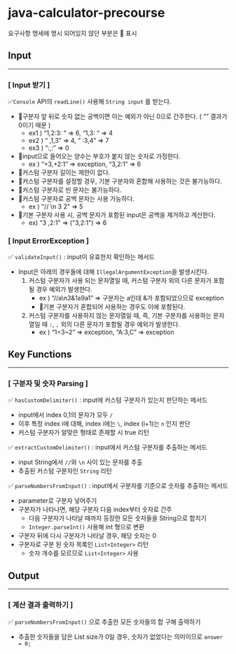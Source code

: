 # java-calculator-precourse
요구사항 명세에 명시 되어있지 않던 부분은 🔺 표시

## Input

---

### [ Input 받기 ]
✅`Console` API의 `readLine()` 사용해 `String input` 를 받는다.
  - 🔺구분자 앞 뒤로 숫자 없는 공백이면 이는 예외가 아닌 0으로 간주한다. ( “” 결과가 0이기 때문 ) 
      - ex1 ) “1,2:3: “ ⇒ 6, “1,3: “ ⇒ 4
      - ex2 ) “ ,1,3” ⇒ 4, “ :3,4” ⇒ 7
      - ex3 ) “:,:” ⇒ 0
  - 🔺input으로 들어오는 양수는 부호가 붙지 않는 숫자로 가정한다.
      - ex ) “+3,+2:1” ⇒ exception, “3,2:1” ⇒ 6
  - 🔺커스텀 구분자 길이는 제한이 없다.
  - 🔺커스텀 구분자를 설정할 경우, 기본 구분자와 혼합해 사용하는 것은 불가능하다.
  - 🔺커스텀 구분자로 빈 문자는 불가능하다.
  - 🔺커스텀 구분자로 공백 문자는 사용 가능하다.
    - ex ) "// \n 3 2" ⇒ 5
  - 🔺기본 구분자 사용 시, 공백 문자가 포함된 input은 공백을 제거하고 계산한다.
      - ex) "3  ,2:1" ⇒ ("3,2:1") ⇒ 6

### [ Input ErrorException ]
✅ `validateInput()` : input이 유효한지 확인하는 메서드
  - Input은 아래의 경우들에 대해 `IllegalArgumentException`을 발생시킨다.
      1. 커스텀 구분자가 사용 되는 문자열일 때, 커스텀 구분자 외의 다른 문자가 포함될 경우 예외가 발생한다.
          - ex ) “//a\n3&1a9a1” ⇒ 구분자는 a인데 &가 포함되었으므로 exception
          - 🔺기본 구분자가 혼합되어 사용하는 경우도 이에 포함된다.
      2. 커스텀 구분자를 사용하지 않는 문자열일 때, 즉, 기본 구분자를 사용하는 문자열일 때 `:`, `,` 외의 다른 문자가 포함될 경우 예외가 발생한다.
          - ex ) “1=3~2”  ⇒ exception, “A:3,C” ⇒ exception

## Key Functions

---

### [ 구분자 및 숫자 Parsing ]
✅ `hasCustomDelimiter()` : input에 커스텀 구분자가 있는지 판단하는 메서드
  - input에서 index 0,1의 문자가 모두 `/`
  - 이후 특정 index i에 대해, index i에는 `\`, index (i+1)는 `n` 인지 판단
  - 커스텀 구분자가 알맞은 형태로 존재할 시 true 리턴


✅ `extractCustomDelimiter()` : input에서 커스텀 구분자를 추출하는 메서드
  - input String에서 `//`와 `\n` 사이 있는 문자를 추출
  - 추출된 커스텀 구분자인 `String` 리턴


✅ `parseNumbersFromInput()` : input에서 구분자를 기준으로 숫자를 추출하는 메서드
  - parameter로 구분자 넣어주기
  - 구분자가 나타나면, 해당 구분자 다음 index부터 숫자로 간주
      - 다음 구분자가 나타날 때까지 등장한 모든 숫자들을 String으로 합치기
      - `Integer.parseInt()` 사용해 int 형으로 변환
  - 구분자 뒤에 다시 구분자가 나타날 경우, 해당 숫자는 0
  - 구분자로 구분 된 숫자 목록인 `List<Integer>` 리턴
      - 숫자 개수를 모르므로 `List<Integer>` 사용


## Output

---

### [ 계산 결과 출력하기 ]

✅ `parseNumbersFromInput()` 으로 추출한 모든 숫자들의 합 구해 출력하기
  - 추출한 숫자들을 담은 List size가 0일 경우, 숫자가 없었다는 의미이므로 `answer = 0;`



